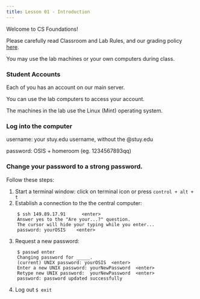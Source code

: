 ```yaml
---
title: Lesson 01 - Introduction
---
```


Welcome to CS Foundations!

Please carefully read Classroom and Lab Rules, and our grading policy [here](https://novillo-cs.github.io/cs_foundations/info/).

You may use the lab machines or your own computers during class.

### Student Accounts

Each of you has an account on our main server.

You can use the lab computers to access your account.

The machines in the lab use the Linux (Mint) operating system.

### Log into the computer

 username: your stuy.edu username, without the @stuy.edu
 
 password: OSIS + homeroom (eg. 1234567893qq)

 ### Change your password to a strong password.

 Follow these steps:
 
1. Start a terminal window: click on terminal icon or press ```control + alt + t```
2. Establish a connection to the the central computer:
```
	$ ssh 149.89.17.91      <enter>
	Answer yes to the "Are your...?" question.
	The cursor will hide your typing while you enter...
	password: yourOSIS    <enter>
```      
3. Request a new password:
```
	$ passwd enter
	Changing password for _____.
	(current) UNIX password: yourOSIS  <enter>
	Enter a new UNIX password: yourNewPassword  <enter>
	Retype new UNIX password:  yourNewPassword  <enter>
	password: password updated successfully
```
4. Log out ```$ exit```
 

